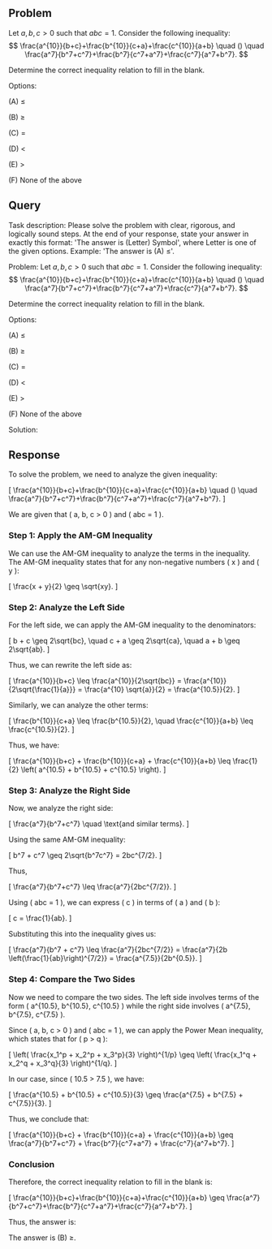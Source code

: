 ## Problem

Let $a, b, c > 0$ such that $a b c = 1$. Consider the following inequality:
$$
\frac{a^{10}}{b+c}+\frac{b^{10}}{c+a}+\frac{c^{10}}{a+b} \quad () \quad \frac{a^7}{b^7+c^7}+\frac{b^7}{c^7+a^7}+\frac{c^7}{a^7+b^7}.
$$

Determine the correct inequality relation to fill in the blank.

Options:

(A) $\leq$ 

(B) $\geq$

(C) $=$ 

(D) $<$

(E) $>$

(F) None of the above

## Query

Task description: Please solve the problem with clear, rigorous, and logically sound steps. At the end of your response, state your answer in exactly this format: 'The answer is (Letter) Symbol', where Letter is one of the given options. Example: 'The answer is (A) $\leq$'.

Problem: Let $a, b, c > 0$ such that $a b c = 1$. Consider the following inequality:
$$
\frac{a^{10}}{b+c}+\frac{b^{10}}{c+a}+\frac{c^{10}}{a+b} \quad () \quad \frac{a^7}{b^7+c^7}+\frac{b^7}{c^7+a^7}+\frac{c^7}{a^7+b^7}.
$$

Determine the correct inequality relation to fill in the blank.

Options:

(A) $\leq$ 

(B) $\geq$

(C) $=$ 

(D) $<$

(E) $>$

(F) None of the above

Solution:

## Response

To solve the problem, we need to analyze the given inequality:

\[
\frac{a^{10}}{b+c}+\frac{b^{10}}{c+a}+\frac{c^{10}}{a+b} \quad () \quad \frac{a^7}{b^7+c^7}+\frac{b^7}{c^7+a^7}+\frac{c^7}{a^7+b^7}.
\]

We are given that \( a, b, c > 0 \) and \( abc = 1 \). 

### Step 1: Apply the AM-GM Inequality

We can use the AM-GM inequality to analyze the terms in the inequality. The AM-GM inequality states that for any non-negative numbers \( x \) and \( y \):

\[
\frac{x + y}{2} \geq \sqrt{xy}.
\]

### Step 2: Analyze the Left Side

For the left side, we can apply the AM-GM inequality to the denominators:

\[
b + c \geq 2\sqrt{bc}, \quad c + a \geq 2\sqrt{ca}, \quad a + b \geq 2\sqrt{ab}.
\]

Thus, we can rewrite the left side as:

\[
\frac{a^{10}}{b+c} \leq \frac{a^{10}}{2\sqrt{bc}} = \frac{a^{10}}{2\sqrt{\frac{1}{a}}} = \frac{a^{10} \sqrt{a}}{2} = \frac{a^{10.5}}{2}.
\]

Similarly, we can analyze the other terms:

\[
\frac{b^{10}}{c+a} \leq \frac{b^{10.5}}{2}, \quad \frac{c^{10}}{a+b} \leq \frac{c^{10.5}}{2}.
\]

Thus, we have:

\[
\frac{a^{10}}{b+c} + \frac{b^{10}}{c+a} + \frac{c^{10}}{a+b} \leq \frac{1}{2} \left( a^{10.5} + b^{10.5} + c^{10.5} \right).
\]

### Step 3: Analyze the Right Side

Now, we analyze the right side:

\[
\frac{a^7}{b^7+c^7} \quad \text{and similar terms}.
\]

Using the same AM-GM inequality:

\[
b^7 + c^7 \geq 2\sqrt{b^7c^7} = 2bc^{7/2}.
\]

Thus,

\[
\frac{a^7}{b^7+c^7} \leq \frac{a^7}{2bc^{7/2}}.
\]

Using \( abc = 1 \), we can express \( c \) in terms of \( a \) and \( b \):

\[
c = \frac{1}{ab}.
\]

Substituting this into the inequality gives us:

\[
\frac{a^7}{b^7 + c^7} \leq \frac{a^7}{2bc^{7/2}} = \frac{a^7}{2b \left(\frac{1}{ab}\right)^{7/2}} = \frac{a^{7.5}}{2b^{0.5}}.
\]

### Step 4: Compare the Two Sides

Now we need to compare the two sides. The left side involves terms of the form \( a^{10.5}, b^{10.5}, c^{10.5} \) while the right side involves \( a^{7.5}, b^{7.5}, c^{7.5} \). 

Since \( a, b, c > 0 \) and \( abc = 1 \), we can apply the Power Mean inequality, which states that for \( p > q \):

\[
\left( \frac{x_1^p + x_2^p + x_3^p}{3} \right)^{1/p} \geq \left( \frac{x_1^q + x_2^q + x_3^q}{3} \right)^{1/q}.
\]

In our case, since \( 10.5 > 7.5 \), we have:

\[
\frac{a^{10.5} + b^{10.5} + c^{10.5}}{3} \geq \frac{a^{7.5} + b^{7.5} + c^{7.5}}{3}.
\]

Thus, we conclude that:

\[
\frac{a^{10}}{b+c} + \frac{b^{10}}{c+a} + \frac{c^{10}}{a+b} \geq \frac{a^7}{b^7+c^7} + \frac{b^7}{c^7+a^7} + \frac{c^7}{a^7+b^7}.
\]

### Conclusion

Therefore, the correct inequality relation to fill in the blank is:

\[
\frac{a^{10}}{b+c}+\frac{b^{10}}{c+a}+\frac{c^{10}}{a+b} \geq \frac{a^7}{b^7+c^7}+\frac{b^7}{c^7+a^7}+\frac{c^7}{a^7+b^7}.
\]

Thus, the answer is:

The answer is (B) $\geq$.